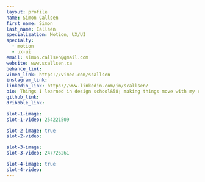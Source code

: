 ```yaml
---
layout: profile
name: Simon Callsen
first_name: Simon
last_name: Callsen
specialization: Motion, UX/UI
specialty:
  - motion
  - ux-ui
email: simon.callsen@gmail.com
website: www.scallsen.ca
behance_link:
vimeo_link: https://vimeo.com/scallsen
instagram_link:
linkedin_link: https://www.linkedin.com/in/scallsen/
bio: Things I learned in design school&58; making things move with my computer and doing the interface thing
github_link:
dribbble_link:

slot-1-image:
slot-1-video: 254221509

slot-2-image: true
slot-2-video:

slot-3-image:
slot-3-video: 247726261

slot-4-image: true
slot-4-video:
---
```

